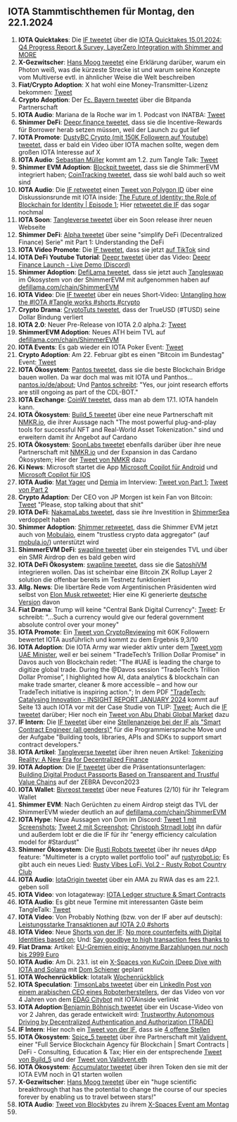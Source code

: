 ## IOTA Stammtischthemen für Montag, den 22.1.2024

1. **IOTA Quicktakes**: Die [IF tweetet](https://x.com/iota/status/1746834681650163771?s=20) über die [IOTA Quicktakes 15.01.2024: Q4 Progress Report & Survey, LayerZero Integration with Shimmer and MORE](https://www.youtube.com/watch?v=PYuNFkR9No4&list=PLMbc46iGTB_QyqqU-QwbFsrVd9-HN55i_)
2. **X-Gezwitscher**: [Hans Moog tweetet](https://x.com/hus_qy/status/1747099595744682276?s=20) eine Erklärung darüber, warum ein Photon weiß, was die kürzeste Strecke ist und warum seine Konzepte vom Multiverse evtl. in ähnlicher Weise die Welt beschreiben
3. **Fiat/Crypto Adoption**: X hat wohl eine Money-Transmitter-Lizenz bekommen: [Tweet](https://x.com/WatcherGuru/status/1746962424962420951?s=20)
4. **Crypto Adoption**: Der [Fc. Bayern tweetet](https://x.com/FCBayern/status/1747199397752864907?s=20) über die Bitpanda Partnerschaft
5. **IOTA Audio**: Mariana de la Roche war im 1. Podcast von INATBA: [Tweet](https://x.com/INATBA_org/status/1747190457241595934?s=20)
6. **Shimmer DeFi**: [Deepr.finance tweetet](https://x.com/DeeprFinance/status/1747218181880508777?s=20), dass sie die Incentive-Rewards für Borrower herab setzen müssen, weil der Launch zu gut lief
7. **IOTA Promote**: [DustyBC Crypto (mit 150K Followern auf Youtube) tweetet](https://x.com/TheDustyBC/status/1747218257021399196?s=20), dass er bald ein Video über IOTA machen sollte, wegen dem großen IOTA Interesse auf X
8. **IOTA Audio**: [Sebastian Müller](https://twitter.com/NaitsabesMue) kommt am 1.2. zum Tangle Talk: [Tweet](https://x.com/tangle_talk/status/1747249324000424246?s=20)
9. **Shimmer EVM Adoption**: [Blockpit tweetet](https://x.com/blockpit_io/status/1747280390132289627?s=20), dass sie die ShimmerEVM integriert haben; [CoinTracking tweetet](https://x.com/Coin_Tracking/status/1747194202838925816?s=20), dass sie wohl bald auch so weit sind
10. **IOTA Audio**: Die [IF retweetet](https://x.com/iota/status/1747268403944132721?s=20) einen [Tweet von Polygon ID](https://x.com/0xPolygonID/status/1747261909496475859?s=20) über eine Diskussionsrunde mit IOTA inside: [The Future of Identity: the Role of Blockchain for Identity | Episode 1](https://www.youtube.com/watch?v=zMbhSIkrgWs); Hier [retweetet die IF](https://x.com/iota/status/1747627690406936641?s=20) das sogar nochmal
11. **IOTA Soon**: [Tangleverse tweetet](https://x.com/TangleverseWeb/status/1747277641973997736?s=20) über ein Soon release ihrer neuen Webseite
12. **Shimmer DeFi**: [Alpha tweetet](https://x.com/0xAlphaRho/status/1747271848579264855?s=20) über seine "simplify DeFi (Decentralized Finance) Serie" mit Part 1: Understanding the DeFi
13. **IOTA Video Promote**: Die [IF tweetet](https://x.com/iota/status/1747273310877171894?s=20), dass sie jetzt [auf TikTok](https://www.tiktok.com/@iota.official) sind
14. **IOTA DeFi Youtube Tutorial**: [Deepr tweetet](https://x.com/DeeprFinance/status/1747281982692704735?s=20) über das Video: [Deepr Finance Launch - Live Demo (Discord)](https://www.youtube.com/watch?v=FAgJWyKCgyQ)
15. **Shimmer Adoption**: [DefiLama tweetet](https://x.com/DefiLlama/status/1747279721937735828?s=20), dass sie jetzt auch [Tangleswap](https://twitter.com/TangleSwap) im Ökosystem von der ShimmerEVM mit aufgenommen haben auf [defillama.com/chain/ShimmerEVM](https://defillama.com/chain/ShimmerEVM)
16. **IOTA Video**: Die [IF tweetet](https://x.com/iota/status/1747302699383640329?s=20) über ein neues Short-Video: [Untangling how the #IOTA #Tangle works #shorts #crypto](https://www.youtube.com/shorts/o1pSdG1cHuE)
17. **Crypto Drama**: [CryptoTuts tweetet](https://x.com/CryptoTuts/status/1747297744140575080?s=20), dass der TrueUSD (#TUSD) seine Dollar Bindung verliert
18. **IOTA 2.0**: Neuer Pre-Release von IOTA 2.0 alpha.2: [Tweet](https://twitter.com/CollinBrownXRP/status/1747509847178760678)
19. **ShimmerEVM Adoption**: Neues ATH beim TVL auf [defillama.com/chain/ShimmerEVM](https://defillama.com/chain/ShimmerEVM)
20. **IOTA Events**: Es gab wieder ein IOTA Poker Event: [Tweet](https://x.com/IotaPunks_71/status/1747348901722804417?s=20)
21. **Crypto Adoption**: Am 22. Februar gibt es einen "Bitcoin im Bundestag" Event: [Tweet](https://x.com/BTCimBundestag/status/1747276772880589163?s=20)
22. **IOTA Ökosystem**: [Pantos tweetet](https://x.com/PantosIO/status/1747377073188970569?s=20), dass sie die beste Blockchain Bridge bauen wollen. Da war doch mal was mit IOTA und Panthos... [pantos.io/de/about](https://pantos.io/de/about); Und [Pantos schreibt](https://x.com/PantosIO/status/1747665853674365063?s=20): "Yes, our joint research efforts are still ongoing as part of the CDL-BOT."
23. **IOTA Exchange**: [CoinW tweetet](https://x.com/CoinWOfficial/status/1747242389146681540?s=20), dass man ab dem 17.1. IOTA handeln kann.
24. **IOTA Ökosystem**: [Build_5 tweetet](https://x.com/build5tech/status/1747506810951795058?s=20) über eine neue Partnerschaft mit [NMKR.io](https://twitter.com/nmkr_io), die ihrer Aussage nach "The most powerful plug-and-play tools for successful NFT and Real-World Asset Tokenization." sind und erweitern damit ihr Angebot auf Cardano
25. **IOTA Ökosystem**: [SoonLabs tweetet](https://x.com/soon_labs/status/1747506303642329299?s=20) ebenfalls darüber über ihre neue Partnerschaft mit [NMKR.io](https://twitter.com/nmkr_io) und der Expansion in das Cardano Ökosystem; Hier der [Tweet von NMKR](https://x.com/nmkr_io/status/1747691568356843879?s=20) dazu
26. **Ki News**: Microsoft startet die App [Microsoft Copilot für Android](https://play.google.com/store/apps/details?id=com.microsoft.copilot&pli=1) und [Microsoft Copilot für IOS](https://apps.apple.com/tr/app/microsoft-copilot/id6472538445)
27. **IOTA Audio**: [Mat Yager](https://twitter.com/Mat_Yarger) und [Demia](https://twitter.com/_Demia) im Interview: [Tweet von Part 1](https://x.com/GenfinityIO/status/1747664684046565418?s=20); [Tweet von Part 2](https://x.com/GenfinityIO/status/1747670415508488697?s=20)
28. **Crypto Adaption**: Der CEO von JP Morgen ist kein Fan von Bitcoin: [Tweet](https://x.com/WatcherGuru/status/1747603273203302868?s=20) "Please, stop talking about that shit"
29. **IOTA DeFi**: [NakamaLabs tweetet](https://x.com/Nakama_Labs/status/1747588233926422571?s=20), dass sie ihre Investition in [ShimmerSea](https://twitter.com/ShimmerSeaDex) verdoppelt haben
30. **Shimmer Adoption**: [Shimmer retweetet](https://x.com/shimmernet/status/1747626766892413398?s=20), dass die Shimmer EVM jetzt auch von [Mobulaio](https://twitter.com/Mobulaio), einem "trustless crypto data aggregator" (auf [mobula.io/](https://mobula.io/)) unterstützt wird
31. **ShimmerEVM DeFi**: [swapline tweetet](https://x.com/SwaplineDEX/status/1747643200653672907?s=20) über ein steigendes TVL und über ein SMR Airdrop den es bald geben wird
32. **IOTA DeFi Ökosystem**: [swapline tweetet](https://x.com/SwaplineDEX/status/1747669542589866122?s=20), dass sie die [SatoshiVM](https://twitter.com/SatoshiVM) integrieren wollen. Das ist scheinbar eine Bitcoin ZK Rollup Layer 2 solution die offenbar bereits im Testnetz funktioniert
33. **Allg. News**: Die libertäre Rede vom Argentinischen Präsidenten wird selbst von [Elon Musk retweetet](https://x.com/elonmusk/status/1747865288429682866?s=20); Hier eine Ki generierte [deutsche Version](https://x.com/libertaeredeju/status/1748440383120457827?s=20) davon
34. **Fiat Drama**: Trump will keine "Central Bank Digital Currency": [Tweet](https://x.com/BitcoinMagazine/status/1747819823159972003?s=20): Er schreibt: "...Such a currency would give our federal government absolute control over your money"
35. **IOTA Promote**: Ein [Tweet von CryptoReviewing](https://x.com/CryptoReviewing/status/1714691355119669480?s=20) mit 60K Followern bewertet IOTA ausführlich und kommt zu dem Ergebnis 9,3/10
36. **IOTA Adoption**: Die IOTA Army war wieder aktiv unter dem [Tweet vom UAE Minister](https://x.com/ThaniAlZeyoudi/status/1747614434661408918?s=20), weil er bei seinem "TradeTech’s Trillion Dollar Promise" in Davos auch von Blockchain redet: "The #UAE is leading the charge to digitize global trade. During the 
@Davos session “TradeTech’s Trillion Dollar Promise”, I highlighted how AI, data analytics & blockchain can make trade smarter, cleaner & more accessible – and how our TradeTech initiative is inspiring action."; In dem PDF ["TradeTech: Catalysing Innovation - INSIGHT REPORT JANUARY 2024](https://www3.weforum.org/docs/WEF_TradeTech_Catalysing_Innovation_2024.pdf) kommt auf Seite 13 auch IOTA vor mit der Case Studie von TLIP: [Tweet](https://x.com/unseriouscandle/status/1747877130304655739?s=20); Auch die [IF tweetet](https://x.com/iota/status/1747917621339603100?s=20) darüber; Hier noch ein [Tweet von Abu Dhabi Global Market](https://x.com/ADGlobalMarket/status/1749327068410609864?s=20) dazu
37. **IF Intern**: Die [IF tweetet](https://x.com/iota/status/1747936881436770788?s=20) über eine [Stellenanzeige bei der IF als "Smart Contract Engineer (all genders)"](https://iota-foundation.jobs.personio.com/job/1207013?language=en&display=en) für die Programmiersprache Move und der Aufgabe "Building tools, libraries, APIs and SDKs to support smart contract developers."
38. **IOTA Artikel**: [Tangleverse tweetet](https://x.com/TangleverseWeb/status/1747979290249982156?s=20) über ihren neuen Artikel: [Tokenizing Reality: A New Era for Decentralized Finance](https://times.tangleverse.io/tokenizing-reality-a-new-era-for-decentralized-finance/)
39. **IOTA Adoption**: Die [IF tweetet](https://x.com/iota/status/1748087877144125610?s=20) über die Präsentationsunterlagen: [Building Digital Product Passports Based on Transparent and Trustful Value Chains](https://www.zebra.com/content/dam/zebra_dam/en/presentation/customer-facing/zebra-devcon2023-presentation-custumer-facing-iota-dlt-value-chains-jose-cantera-en-us.pdf) auf der ZEBRA Devcon2023
40. **IOTA Wallet**: [Bivreost tweetet](https://x.com/bivreost/status/1748276823748641069?s=20) über neue Features (2/10) für ihr Telegram Wallet
41. **Shimmer EVM**: Nach Gerüchten zu einem Airdrop steigt das TVL der ShimmerEVM wieder deutlich an auf [defillama.com/chain/ShimmerEVM](https://defillama.com/chain/ShimmerEVM?currency=SMR)
42. **IOTA Hype**: Neue Aussagen von Dom im Discord: [Tweet 1 mit Screenshots](https://x.com/Vrom14286662/status/1748386464235233372?s=20); [Tweet 2 mit Screenshot](https://x.com/bennnni_web3/status/1748366262437126378?s=20); [Christoph Strnadl lobt](https://x.com/archimate/status/1748652445842976886?s=20) ihn dafür und außerdem lobt er die die IF für ihr "energy efficiency calculation model for #Stardust"
43. **Shimmer Ökosystem**: Die [Rusti Robots tweetet](https://x.com/RustyRobotCC/status/1748393205136076848?s=20) über ihr neues dApp feature: "Multimeter is a crypto wallet portfolio tool" auf [rustyrobot.io](https://www.rustyrobot.io/); Es gibt auch ein neues Lied: [Rusty Vibes LoFi, Vol.2 - Rusty Robot Country Club](https://www.youtube.com/watch?v=_FNGjCTKz30)
44. **IOTA Audio**: [IotaOrigin tweetet](https://x.com/origin_iota/status/1748385685029945830?s=20) über ein AMA zu RWA das es am 22.1. geben soll
45. **IOTA Video**: von Iotagateway: [IOTA Ledger structure & Smart Contracts](https://www.youtube.com/watch?v=DT1b6Vm5atc)
46. **IOTA Audio**: Es gibt neue Termine mit interessanten Gäste beim TangleTalk: [Tweet](https://x.com/TimsonLabs/status/1748762509291470850?s=20)
47. **IOTA Video**: Von Probably Nothing (bzw. von der IF aber auf deutsch): [Leistungsstarke Transaktionen auf IOTA 2.0 #shorts](https://www.youtube.com/watch?v=2qhsyTUQ_ko)
48. **IOTA Video**: Neue [Shorts von der IF](https://www.youtube.com/@iotafoundation/shorts): [No more counterfeits with Digital Identities based on](https://www.youtube.com/shorts/mne7aAOSiWc); Und: [Say goodbye to high transaction fees thanks to](https://www.youtube.com/shorts/Jmw15-kYs5s)
49. **Fiat Drama**: Artikel: [EU-Gremien einig: Anonyme Barzahlungen nur noch bis 2999 Euro](https://www.heise.de/news/EU-Gremien-einig-Anonyme-Barzahlungen-nur-noch-bis-2999-Euro-9601949.html)
50. **IOTA Audio**: Am Di. 23.1. ist ein [X-Spaces von KuCoin (Deep Dive with IOTA and Solana](https://x.com/kucoincom/status/1749320271683781103?s=20) mit [Dom Schiener](https://twitter.com/DomSchiener) geplant
51. **IOTA Wochenrückblick**: Iotatalk [Wochenrückblick](https://www.iota-talk.com/index.php?article/360-wochenr%C3%BCckblick-vom-14-bis-20-januar-2024/)
52. **IOTA Speculation**: [TimsonLabs tweetet](https://x.com/TimsonLabs/status/1749169790516633661?s=20) über ein [LinkedIn Post von einem arabischen CEO eines Roboterherstellers](https://www.linkedin.com/posts/drmohammedalansari_robotics-roboticsengineering-future-activity-7151639224440565760-2-fJ), der das Video von vor 4 Jahren von dem [EDAG Citybot](https://www.youtube.com/watch?v=EUGloMFLp-o) mit IOTAinside verlinkt
53. **IOTA Adoption**:[Benjamin Böhnisch tweetet](https://x.com/BenBoenisch/status/1748984031578874321?s=20) über ein Uscase-Video von vor 2 Jahren, das gerade entwickelt wird: [Trustworthy Autonomous Driving by Decentralized Authentication and Authorization (TRADE)](https://www.youtube.com/watch?v=BVd6s7dM5i8)
54. **IF Intern**: Hier noch ein [Tweet von der IF](https://iota-community.github.io/community-events/stammtisch/2024-01-22/index.html), dass sie [4 offene Stellen](https://iota-foundation.jobs.personio.com/?language=en)
55. **IOTA Ökosystem**: [Spice_5 tweetet](https://x.com/SPYCE_5/status/1749348703565984213?s=20) über ihre Partnerschaft mit [Validvent](https://twitter.com/validvent), einer "Full Service Blockchain Agency für Blockchain | Smart Contracts | DeFi - Consulting, Education & Tax; Hier ein der entsprechende [Tweet von Build_5](https://x.com/build5tech/status/1747506810951795058?s=20) und der [Tweet von Validvent.eth](https://x.com/validvent/status/1749349566657237366?s=20)
56. **IOTA Ökosystem**: [Accumulator tweetet](https://x.com/ACCU_DeFi/status/1749359215825617053?s=20) über ihren Token den sie mit der IOTA EVM noch in Q1 starten wollen
57. **X-Gezwitscher**: [Hans Moog tweetet](https://x.com/hus_qy/status/1749426637869850656?s=20) über ein "huge scientific breakthrough that has the potential to change the course of our species forever by enabling us to travel between stars!"
58. **IOTA Audio**: [Tweet von Blockbytes](https://x.com/blockbytescom/status/1749441253689720903?s=20) zu ihrem [X-Spaces Event am Montag](https://twitter.com/i/spaces/1yoKMwYbAznJQ)
59. 
